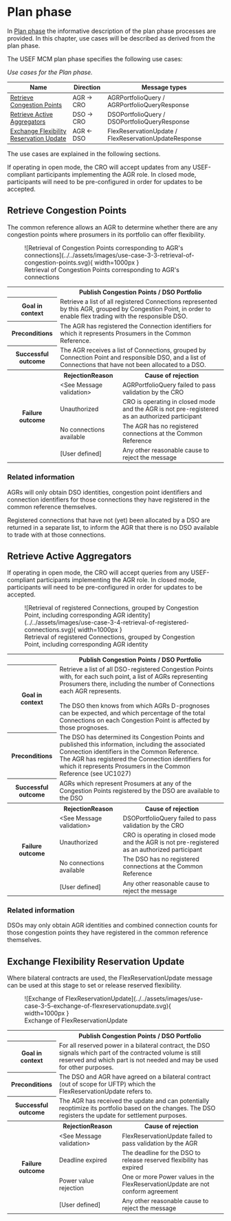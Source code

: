 # Plan phase

In [Plan phase](../../general-description/plan-phase.md) the informative description of the plan phase processes are provided.
In this chapter, use cases will be described as derived from the plan phase.

The USEF MCM plan phase specifies the following use cases:

_Use cases for the Plan phase._

| Name                                                                                | Direction | Message types                                         |
|-------------------------------------------------------------------------------------|-----------|-------------------------------------------------------|
| [Retrieve Congestion Points](#retrieve-congestion-points)                           | AGR → CRO | AGRPortfolioQuery / AGRPortfolioQueryResponse         |
| [Retrieve Active Aggregators](#retrieve-active-aggregators)                         | DSO → CRO | DSOPortfolioQuery / DSOPortfolioQueryResponse         |
| [Exchange Flexibility Reservation Update](#exchange-flexibility-reservation-update) | AGR ← DSO | FlexReservationUpdate / FlexReservationUpdateResponse |

The use cases are explained in the following sections.

If operating in open mode, the CRO will accept updates from any USEF-compliant participants implementing the AGR role.
In closed mode, participants will need to be pre-configured in order for updates to be accepted.

## Retrieve Congestion Points

The common reference allows an AGR to determine whether there are any congestion points where prosumers in its portfolio
can offer flexibility.

<figure markdown>
  ![Retrieval of Congestion Points corresponding to AGR's connections](../../assets/images/use-case-3-3-retrieval-of-congestion-points.svg){ width=1000px }
  <figcaption>Retrieval of Congestion Points corresponding to AGR's connections</figcaption>
</figure>

<table>
  <tr>
    <th></th>
    <th colspan="2">Publish Congestion Points / DSO Portfolio</th>
  </tr>
  <tr>
    <th>Goal in context</th>
    <td colspan="2">Retrieve a list of all registered Connections represented by this AGR, grouped by Congestion Point, in order to enable flex trading with the responsible DSO.</td>
  </tr>
  <tr>
    <th>Preconditions</th>
    <td colspan="2">The AGR has registered the Connection identifiers for which it represents Prosumers in the Common Reference.</td>
  </tr>
  <tr>
    <th>Successful outcome</th>
    <td colspan="2">The AGR receives a list of Connections, grouped by Connection Point and responsible DSO, and a list of Connections that have not been allocated to a DSO.</td>
  </tr>
  <tr>
    <th rowspan="6">Failure outcome</th>
    <th>RejectionReason</th>
    <th>Cause of rejection</th>
  </tr>
  <tr>
    <td>&lt;See Message validation&gt;</td>
    <td>AGRPortfolioQuery failed to pass validation by the CRO</td>
  </tr>
  <tr>
    <td>Unauthorized</td>
    <td>CRO is operating in closed mode and the AGR is not pre-registered as an authorized participant</td>
  </tr>
  <tr>
    <td>No connections available</td>
    <td>The AGR has no registered connections at the Common Reference</td>
  </tr>
  <tr>
    <td>[User defined]</td>
    <td>Any other reasonable cause to reject the message</td>
  </tr>
</table>

### Related information

AGRs will only obtain DSO identities, congestion point identifiers and connection identifiers for those connections they have registered in the common reference themselves.

Registered connections that have not (yet) been allocated by a DSO are returned in a separate list, to inform the AGR that there is no DSO available to trade with at those connections.

## Retrieve Active Aggregators

If operating in open mode, the CRO will accept queries from any USEF-compliant participants implementing the AGR role.
In closed mode, participants will need to be pre-configured in order for updates to be accepted.

<figure markdown>
  ![Retrieval of registered Connections, grouped by Congestion Point, including corresponding AGR identity](../../assets/images/use-case-3-4-retrieval-of-registered-connections.svg){ width=1000px }
  <figcaption>Retrieval of registered Connections, grouped by Congestion Point, including corresponding AGR identity</figcaption>
</figure>

<table>
  <tr>
    <th></th>
    <th colspan="2">Publish Congestion Points / DSO Portfolio</th>
  </tr>
  <tr>
    <th>Goal in context</th>
    <td colspan="2">Retrieve a list of all DSO-registered Congestion Points with, for each such point, a list of AGRs representing Prosumers there, including the number of Connections each AGR represents.</br></br>The DSO then knows from which AGRs D-prognoses can be expected, and which percentage of the total Connections on each Congestion Point is affected by those prognoses.</td>
  </tr>
  <tr>
    <th>Preconditions</th>
    <td colspan="2">The DSO has determined its Congestion Points and published this information, including the associated Connection identifiers in the Common Reference.</br>The AGR has registered the Connection identifiers for which it represents Prosumers in the Common Reference (see UC1027)</td>
  </tr>
  <tr>
    <th>Successful outcome</th>
    <td colspan="2">AGRs which represent Prosumers at any of the Congestion Points registered by the DSO are available to the DSO</td>
  </tr>
  <tr>
    <th rowspan="6">Failure outcome</th>
    <th>RejectionReason</th>
    <th>Cause of rejection</th>
  </tr>
  <tr>
    <td>&lt;See Message validation&gt;</td>
    <td>DSOPortfolioQuery failed to pass validation by the CRO</td>
  </tr>
  <tr>
    <td>Unauthorized</td>
    <td>CRO is operating in closed mode and the AGR is not pre-registered as an authorized participant</td>
  </tr>
  <tr>
    <td>No connections available</td>
    <td>The DSO has no registered connections at the Common Reference</td>
  </tr>
  <tr>
    <td>[User defined]</td>
    <td>Any other reasonable cause to reject the message</td>
  </tr>
</table>

### Related information

DSOs may only obtain AGR identities and combined connection counts for those congestion points they have registered in the common reference themselves.

## Exchange Flexibility Reservation Update

Where bilateral contracts are used, the FlexReservationUpdate message can be used at this stage to set or release reserved flexibility.

<figure markdown>
  ![Exchange of FlexReservationUpdate](../../assets/images/use-case-3-5-exchange-of-flexreservationupdate.svg){ width=1000px }
  <figcaption>Exchange of FlexReservationUpdate</figcaption>
</figure>

<table>
  <tr>
    <th></th>
    <th colspan="2">Publish Congestion Points / DSO Portfolio</th>
  </tr>
  <tr>
    <th>Goal in context</th>
    <td colspan="2">For all reserved power in a bilateral contract, the DSO signals which part of the contracted volume is still reserved and which part is not needed and may be used for other purposes.</td>
  </tr>
  <tr>
    <th>Preconditions</th>
    <td colspan="2">The DSO and AGR have agreed on a bilateral contract (out of scope for UFTP) which the FlexReservationUpdate refers to.</td>
  </tr>
  <tr>
    <th>Successful outcome</th>
    <td colspan="2">The AGR has received the update and can potentially reoptimize its portfolio based on the changes. The DSO registers the update for settlement purposes.</td>
  </tr>
  <tr>
    <th rowspan="6">Failure outcome</th>
    <th>RejectionReason</th>
    <th>Cause of rejection</th>
  </tr>
  <tr>
    <td>&lt;See Message validation&gt;</td>
    <td>FlexReservationUpdate failed to pass validation by the AGR</td>
  </tr>
  <tr>
    <td>Deadline expired</td>
    <td>The deadline for the DSO to release reserved flexibility has expired</td>
  </tr>
  <tr>
    <td>Power value rejection</td>
    <td>One or more Power values in the FlexReservationUpdate are not conform agreement</td>
  </tr>
  <tr>
    <td>[User defined]</td>
    <td>Any other reasonable cause to reject the message</td>
  </tr>
</table>
